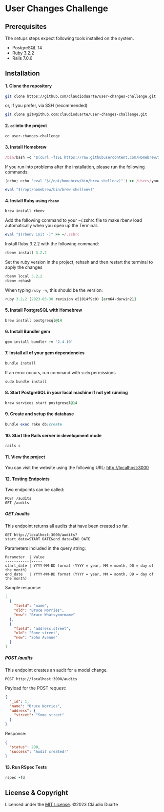 # User Changes Challenge

## Prerequisites

The setups steps expect following tools installed on the system.

- PostgreSQL 14
- Ruby 3.2.2
- Rails 7.0.6

## Installation

#### 1. Clone the repository

```bash
git clone https://github.com/claudioduarte/user-changes-challenge.git
```

or, if you prefer, via SSH (recommended)

```bash
git clone git@github.com:claudioduarte/user-changes-challenge.git
```

#### 2. `cd` into the project

```ruby
cd user-changes-challenge
```

#### 3. Install Homebrew

```ruby
/bin/bash -c "$(curl -fsSL https://raw.githubusercontent.com/Homebrew/install/HEAD/install.sh)"
````

If you run into problems after the installation, please run the following commands:

```ruby
(echo; echo 'eval "$(/opt/homebrew/bin/brew shellenv)"') >> /Users/your_user/.zprofile
```
```ruby
eval "$(/opt/homebrew/bin/brew shellenv)"
```

#### 4. Install Ruby using `rbenv`

```ruby
brew install rbenv
```

Add the following command to your ~/.zshrc file to make rbenv load automatically when you open up the Terminal.

```ruby
eval "$(rbenv init -)" >> ~/.zshrc
```

Install Ruby 3.2.2 with the following command:

```ruby
rbenv install 3.2.2
```

Set the ruby version in the project, rehash and then restart the terminal to apply the changes

```ruby
rbenv local 3.2.2
rbenv rehash
```

When typing `ruby -v`, this should be the version:

```ruby
ruby 3.2.2 (2023-03-30 revision e51014f9c0) [arm64-darwin21]
```

#### 5. Install PostgreSQL with Homebrew

```ruby
brew install postgresql@14
```

#### 6. Install Bundler gem

```ruby
gem install bundler -v '2.4.10'
```

#### 7. Install all of your gem dependencies

```ruby
bundle install
```

If an error occurs, run command with `sudo` permissions
```ruby
sudo bundle install
```

#### 8. Start PostgreSQL in your local machine if not yet running

```ruby
brew services start postgresql@14
```

#### 9. Create and setup the database

```ruby
bundle exec rake db:create
```

#### 10. Start the Rails server in development mode

```ruby
rails s
```

#### 11. View the project

You can visit the website using the following URL: [http://localhost:3000](http://localhost:3000)

#### 12. Testing Endpoints

Two endpoints can be called:
````
POST /audits
GET /audits
````

##### GET /audits
This endpoint returns all audits that have been created so far.

`GET http://localhost:3000/audits?start_date=START_DATE&end_date=END_DATE`

Parameters included in the query string:
````
Parameter  | Value
-----------|-----
start_date | YYYY-MM-DD format (YYYY = year, MM = month, DD = day of the month)
end_date   | YYYY-MM-DD format (YYYY = year, MM = month, DD = day of the month)
````

Sample response:
```json
[
  {
    "field": "name",
    "old": "Bruce Norries",
    "new": "Bruce Whatsyourname"
  },
  {
    "field": "address.street",
    "old": "Some street",
    "new": "Soho Avenue"
  }
]
````


##### POST /audits
This endpoint creates an audit for a model change.

`POST http://localhost:3000/audits`

Payload for the POST request:
```json
{
  "_id": 1,
  "name": "Bruce Norries",
  "address": {
    "street": "Some street"
  }
}

````

Response:
```json
{
  "status": 200,
  "success": "Audit created!"
}
````

#### 13. Run RSpec Tests

```ruby
rspec -fd
```

## License & Copyright

Licensed under the [MIT License](LICENSE). ©2023 Cláudio Duarte